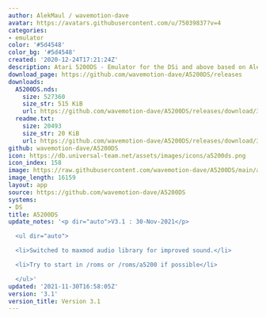```yaml
---
author: AlekMaul / wavemotion-dave
avatar: https://avatars.githubusercontent.com/u/75039837?v=4
categories:
- emulator
color: '#5d4548'
color_bg: '#5d4548'
created: '2020-12-24T17:21:24Z'
description: Atari 5200DS - Emulator for the DSi and above based on Alekmaul's work
download_page: https://github.com/wavemotion-dave/A5200DS/releases
downloads:
  A5200DS.nds:
    size: 527360
    size_str: 515 KiB
    url: https://github.com/wavemotion-dave/A5200DS/releases/download/3.1/A5200DS.nds
  readme.txt:
    size: 20493
    size_str: 20 KiB
    url: https://github.com/wavemotion-dave/A5200DS/releases/download/3.1/readme.txt
github: wavemotion-dave/A5200DS
icon: https://db.universal-team.net/assets/images/icons/a5200ds.png
icon_index: 158
image: https://raw.githubusercontent.com/wavemotion-dave/A5200DS/main/arm9/gfx/bgTop.png
image_length: 16159
layout: app
source: https://github.com/wavemotion-dave/A5200DS
systems:
- DS
title: A5200DS
update_notes: '<p dir="auto">V3.1 : 30-Nov-2021</p>

  <ul dir="auto">

  <li>Switched to maxmod audio library for improved sound.</li>

  <li>Try to start in /roms or /roms/a5200 if possible</li>

  </ul>'
updated: '2021-11-30T16:58:05Z'
version: '3.1'
version_title: Version 3.1
---
```


